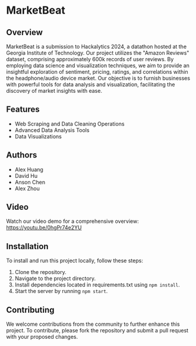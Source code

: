 # MarketBeat

## Overview

MarketBeat is a submission to Hackalytics 2024, a datathon hosted at the Georgia Institute of Technology. Our project utilizes the "Amazon Reviews" dataset, comprising approximately 600k records of user reviews. By employing data science and visualization techniques, we aim to provide an insightful exploration of sentiment, pricing, ratings, and correlations within the headphone/audio device market. Our objective is to furnish businesses with powerful tools for data analysis and visualization, facilitating the discovery of market insights with ease.

## Features

- Web Scraping and Data Cleaning Operations
- Advanced Data Analysis Tools
- Data Visualizations

## Authors

- Alex Huang
- David Hu
- Anson Chen
- Alex Zhou

## Video

Watch our video demo for a comprehensive overview:
https://youtu.be/0hgPr74e2YU

## Installation

To install and run this project locally, follow these steps:

1. Clone the repository.
2. Navigate to the project directory.
3. Install dependencies located in requirements.txt using `npm install`.
4. Start the server by running `npm start`.

## Contributing

We welcome contributions from the community to further enhance this project. To contribute, please fork the repository and submit a pull request with your proposed changes.
